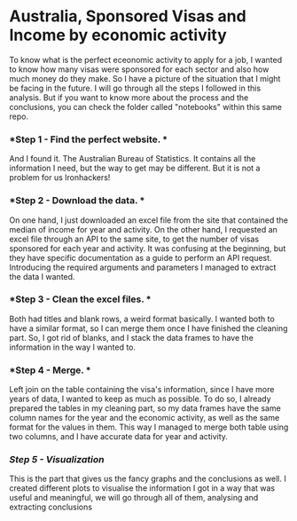 # Australia, Sponsored Visas and Income by economic activity

To know what is the perfect eceonomic activity to apply for a job, I wanted to know how many visas were sponsored for each sector and also how much money do they make. So I have a picture of the situation that I might be facing in the future. I will go through all the steps I followed in this analysis. But if you want to know more about the process and the conclusions, you can check the folder called "notebooks" within this same repo. 

### *Step 1 - Find the perfect website. *
And I found it. The Australian Bureau of Statistics. It contains all the information I need, but the way to get may be different. But it is not a problem for us Ironhackers!
 
### *Step 2 - Download the data. *
On one hand, I just downloaded an excel file from the site that contained the median of income for year and activity. On the other hand, I requested an excel file through an API to the same site, to get the number of visas sponsored for each year and activity. It was confusing at the beginning, but they have specific documentation as a guide to perform an API request. Introducing the required arguments and parameters I managed to extract the data I wanted.
 
### *Step 3 - Clean the excel files. *
Both had titles and blank rows, a weird format basically. I wanted both to have a similar format, so I can merge them once I have finished the cleaning part. So, I got rid of blanks, and I stack the data frames to have the information in the way I wanted to.
 
### *Step 4 - Merge. *
Left join on the table containing the visa's information, since I have more years of data, I wanted to keep as much as possible. To do so, I already prepared the tables in my cleaning part, so my data frames have the same column names for the year and the economic activity, as well as the same format for the values in them. This way I managed to merge both table using two columns, and I have accurate data for year and activity. 
 
### *Step 5 - Visualization*
This is the part that gives us the fancy graphs and the conclusions as well. I created different plots to visualise the information I got in a way that was useful and meaningful, we will go through all of them, analysing and extracting conclusions
